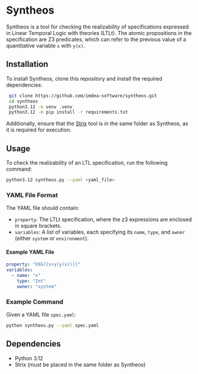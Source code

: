 # Syntheos

Syntheos is a tool for checking the realizability of specifications expressed in Linear Temporal Logic with theories (LTLt). The atomic propositions in the specification are Z3 predicates, which can refer to the previous value of a quantitative variable `x` with `y(x)`.

## Installation

To install Syntheos, clone this repository and install the required dependencies:

```sh
 git clone https://github.com/imdea-software/syntheos.git
 cd syntheos
 python3.12 -m venv .venv
 python3.12 -m pip install -r requirements.txt
```

Additionally, ensure that the [Strix](https://strix.model.in.tum.de/) tool is in the same folder as Syntheos, as it is required for execution.

## Usage

To check the realizability of an LTL specification, run the following command:

```sh
python3.12 syntheos.py --yaml <yaml_file>
```

### YAML File Format
The YAML file should contain:
- `property`: The LTLt specification, where the z3 expressions are enclosed in square brackets.
- `variables`: A list of variables, each specifying its `name`, `type`, and `owner` (either `system` or `environment`).

#### Example YAML File
```yaml
property: "XXG([x>y(y(x))])"
variables:
  - name: "x"
    type: "Int"
    owner: "system"
```

### Example Command
Given a YAML file `spec.yaml`:

```sh
python syntheos.py --yaml spec.yaml
```

## Dependencies
- Python 3.12
- Strix (must be placed in the same folder as Syntheos)
